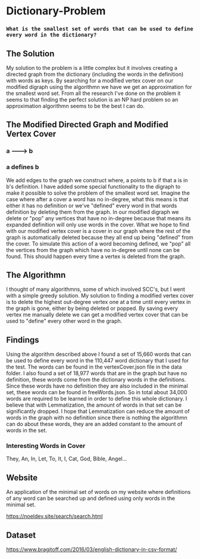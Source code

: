 # Dictionary-Problem

### `What is the smallest set of words that can be used to define every word in the dictionary?`

## The Solution
My solution to the problem is a little complex but it involves creating a directed graph from the dictionary (including the words in the definition) with words as keys. By searching for a modified vertex cover on our modified digraph using the algorithmn we have we get an approximation for the smallest word set. From all the research I've done on the problem it seems to that finding the perfect solution is an NP hard problem so an approximation algorithmn seems to be the best I can do. 

## The Modified Directed Graph and Modified Vertex Cover

### a ---> b
### a defines b

We add edges to the graph we construct where, a points to b if that a is in b's definition. I have added some special functionality to the digraph to make it possible to solve the problem of the smallest word set. Imagine the case where after a cover a word has no in-degree, what this means is that either it has no definition or we've "defined" every word in that words definition by deleting them from the graph. In our modified digraph we delete or "pop" any vertices that have no in-degree because that means its expanded definition will only use words in the cover. What we hope to find with our modified vertex cover is a cover in our graph where the rest of the graph is automatically deleted because they all end up being "defined" from the cover. To simulate this action of a word becoming defined, we "pop" all the vertices from the graph which have no in-degree until none can be found. This should happen every time a vertex is deleted from the graph.

## The Algorithmn

I thought of many algorithmns, some of which involved SCC's, but I went with a simple greedy solution. My solution to finding a modified vertex cover is to delete the highest out-degree vertex one at a time until every vertex in the graph is gone, either by being deleted or popped. By saving every vertex me manually delete we can get a modified vertex cover that can be used to "define" every other word in the graph.

## Findings
Using the algorithm described above I found a set of 15,660 words that can be used to define every word in the 110,447 word dictionary that I used for the test. The words can be found in the vertexCover.json file in the data folder. I also found a set of 18,977 words that are in the graph but have no definition, these words come from the dictionary words in the definitions. Since these words have no definition they are also included in the minimal set, these words can be found in freeWords.json. So in total about 34,000 words are required to be
learned in order to define this whole dictionary. I believe that with Lemmatization, the amount of words in that set can be significantly dropped. I hope that Lemmatization can reduce the amount of words in the graph with no definition since there is nothing the algorithmn can do about these words, they are an added constant to the amount of words in the set.

### Interesting Words in Cover
They, An, In, Let, To, It, I, Cat, God, Bible, Angel...

## Website
An application of the minimal set of words on my website where definitions of any word can be searched up and defined using only words in the minimal set.

https://noeldev.site/search/search.html

## Dataset
https://www.bragitoff.com/2016/03/english-dictionary-in-csv-format/

